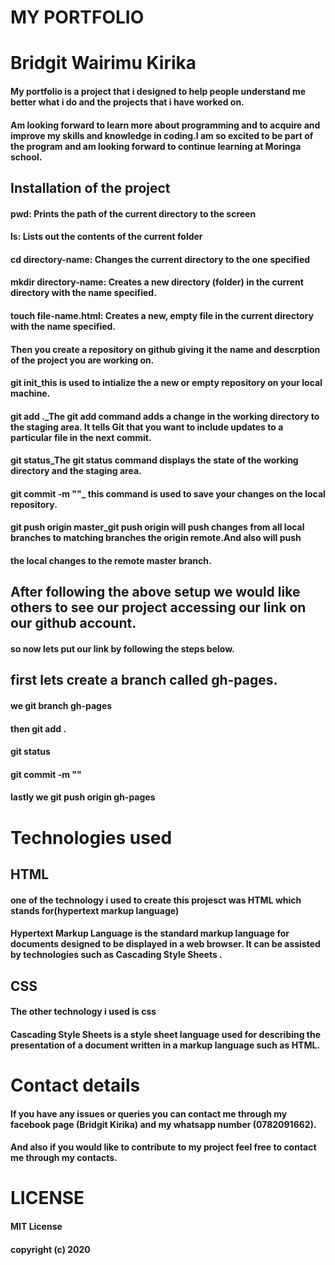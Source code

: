 # MY PORTFOLIO
# Bridgit Wairimu Kirika
#### My portfolio is a project that i designed to help people understand me better what i do and the projects that i have worked on.
#### Am looking forward to learn more about programming and to acquire and improve my skills and knowledge in coding.I am so excited to be part of the program and am looking forward to continue learning at Moringa school.

## Installation of the project
#### pwd: Prints the path of the current directory to the screen
#### ls: Lists out the contents of the current folder
#### cd directory-name: Changes the current directory to the one specified
#### mkdir directory-name: Creates a new directory (folder) in the current directory with the name specified.
#### touch file-name.html: Creates a new, empty file in the current directory with the name specified.
#### Then you create a repository on github giving it the name and descrption of the project you are working on.
#### git init_this is used to intialize the a new or empty repository on your local machine.
#### git add ._The git add command adds a change in the working directory to the staging area. It tells Git that you want to include updates to a particular file in the next commit.
#### git status_The git status command displays the state of the working directory and the staging area. 
#### git commit -m ""_ this command is used to save your changes on the local repository.
#### git push origin master_git push origin will push changes from all local branches to matching branches the origin remote.And also will push 
#### the local changes to the remote master branch.

## After following the above setup we would like others to see our project accessing our link on our github account.
#### so now lets put our link by following the steps below.
## first lets create a branch called gh-pages.
#### we git branch gh-pages
#### then git add . 
#### git status
#### git commit -m ""
#### lastly we git push origin gh-pages

# Technologies used
## HTML
#### one of the technology i used to create this projesct was HTML which stands for(hypertext markup language)
#### Hypertext Markup Language is the standard markup language for documents designed to be displayed in a web browser. It can be assisted by technologies such as Cascading Style Sheets .

## CSS
#### The other technology i used is css
#### Cascading Style Sheets is a style sheet language used for describing the presentation of a document written in a markup language such as HTML.

# Contact details
#### If you have any issues or queries you can contact me through my facebook page (Bridgit Kirika) and my whatsapp number (0782091662).
#### And also if you would like to contribute to my project feel free to contact me through my contacts.

# LICENSE
#### MIT License
#### copyright (c) 2020







